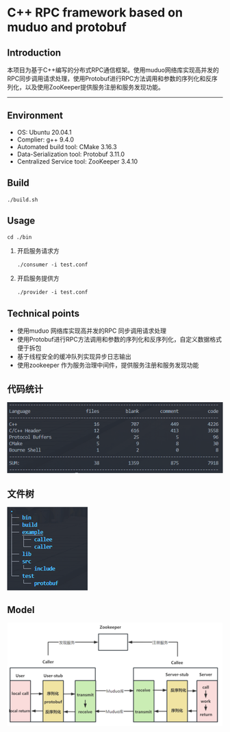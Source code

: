 # C++ RPC framework based on muduo and protobuf



## Introduction  

本项目为基于C++编写的分布式RPC通信框架。使用muduo网络库实现高并发的RPC同步调用请求处理，使用Protobuf进行RPC方法调用和参数的序列化和反序列化，以及使用ZooKeeper提供服务注册和服务发现功能。

---



## Environment

* OS: Ubuntu 20.04.1
* Complier: g++ 9.4.0
* Automated build tool: CMake 3.16.3
* Data-Serialization tool: Protobuf 3.11.0
* Centralized Service tool: ZooKeeper 3.4.10

## Build

	./build.sh

## Usage

	cd ./bin

1. 开启服务请求方

   ```
   ./consumer -i test.conf
   ```

2. 开启服务提供方

   ```
   ./provider -i test.conf
   ```

## Technical points

* 使用muduo 网络库实现高并发的RPC 同步调用请求处理
* 使用Protobuf进行RPC方法调用和参数的序列化和反序列化，自定义数据格式便于拆包
* 基于线程安全的缓冲队列实现异步日志输出
* 使用zookeeper 作为服务治理中间件，提供服务注册和服务发现功能

## 代码统计

![image](https://github.com/Mochengz/mprpc-moc/blob/master/image/code_sum.png)

## 文件树

![image](https://github.com/Mochengz/mprpc-moc/blob/master/image/tree.png)


## Model

![image](https://github.com/Mochengz/mprpc-moc/blob/master/image/frame.png)

